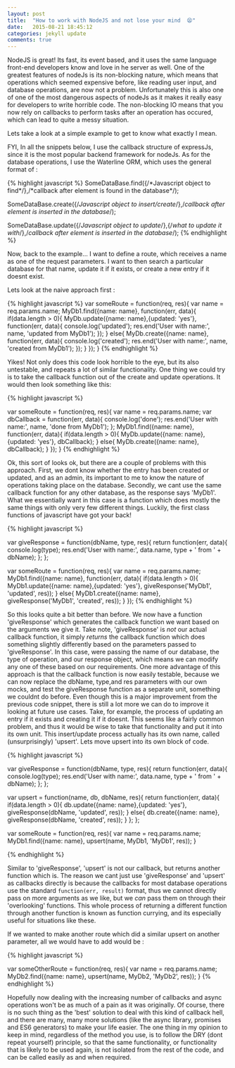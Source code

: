 ```yaml
---
layout: post
title:  "How to work with NodeJS and not lose your mind  😫"
date:   2015-08-21 18:45:12
categories: jekyll update
comments: true
---
```

<p>NodeJS is great! Its fast, its event based, and it uses the same language front-end developers know and love in he server as well. One of the greatest features of nodeJs is its non-blocking nature, which means that operations which seemed expensive before, like reading user input, and database operations, are now not a problem. Unfortunately this is also one of one of the most dangerous aspects of nodeJs as it makes it really easy for developers to write horrible code.
The non-blocking IO means that you now rely on callbacks to perform tasks after an operation has occured, which can lead to quite a messy situation. </p>
<!-- more -->
<p>Lets take a look at a simple example to get to know what exactly I mean.</p>
<p>FYI, In all the snippets below, I use the callback structure of expressJs, since it is the most popular backend framework for nodeJs. As for the database operations, I use the Waterline ORM, which uses the general format of :</p>
{% highlight javascript %}
SomeDataBase.find({/*Javascript object to find*/},/*callback after element is found in the database*/);

SomeDataBase.create({/*Javascript object to insert/create*/},/*callback after element is inserted in the database*/);

SomeDataBase.update({/*Javascript object to update*/},{/*what to update it with*/},/*callback after element is inserted in the database*/);
{% endhighlight %}
<p>Now, back to the example... I want to define a route, which receives a name as one of the request parameters. I want to then search a particular database for that name, update it if it exists, or create a new entry if it doesnt exist.
 </p>



<p>Lets look at the naive approach first : </p>

{% highlight javascript %}
var someRoute = function(req, res){
  var name = req.params.name;
  MyDb1.find({name: name}, function(err, data){
      if(data.length > 0){
        MyDb.update({name: name},{updated: 'yes'}, function(err, data){
          console.log('updated');
          res.end('User with name:', name, 'updated from MyDb1');
        });
      } else{
        MyDb.create({name: name}, function(err, data){
          console.log('created');
          res.end('User with name:', name, 'created from MyDb1');
        });
      }
  });
}
{% endhighlight %}

<p>Yikes! Not only does this code look horrible to the eye, but its also untestable, and repeats a lot of similar functionality. One thing we could try is to take the callback function out of the create and update operations. It would then look something like this:</p>
{% highlight javascript %}

var someRoute = function(req, res){
  var name = req.params.name;
  var dbCallback = function(err, data){
          console.log('done');
          res.end('User with name:', name, 'done from MyDb1');
        };
  MyDb1.find({name: name}, function(err, data){
      if(data.length > 0){
        MyDb.update({name: name},{updated: 'yes'}, dbCallback);
      } else{
        MyDb.create({name: name}, dbCallback);
      }
  });
}
{% endhighlight %}

<p>Ok, this sort of looks ok, but there are a couple of problems with this approach. First, we dont know whether the entry has been created or updated, and as an admin, its important to me to know the nature of operations taking place on the database. Secondly, we cant use the same callback function for any other database, as the response says 'MyDb1'. What we essentially want in this case is a function which does mostly the same things with only very few different things. Luckily, the first class functions of javascript have got your back! </p>

{% highlight javascript %}

var giveResponse = function(dbName, type, res){
  return function(err, data){
    console.log(type);
    res.end('User with name:', data.name, type + ' from ' + dbName);
  };
};

var someRoute = function(req, res){
  var name = req.params.name;
  MyDb1.find({name: name}, function(err, data){
      if(data.length > 0){
        MyDb1.update({name: name},{updated: 'yes'}, giveResponse('MyDb1', 'updated', res));
      } else{
        MyDb1.create({name: name}, giveResponse('MyDb1', 'created', res));
      }
  });
  {% endhighlight %}

<p>So this looks quite a bit better than before. We now have a function 'giveResponse' which generates the callback function we want based on the arguments we give it. Take note, 'giveResponse' is <em>not</em> our actual callback function, it simply <em>returns</em> the callback function which does something slightly differently based on the parameters passed to 'giveResponse'. In this case, were passing the name of our database, the type of operation, and our response object, which means we can modify any one of these based on our requirements. One more advantage of this approach is that the callback function is now easily testable, because we can now replace the dbName, type,and res parameters with our own mocks, and test the giveResponse function as a separate unit, something we couldnt do before.
Even though this is a major improvement from the previous code snippet, there is still a lot more we can do to improve it looking at future use cases. Take, for example, the process of updating an entry if it exists and creating it if it doesnt. This seems like a fairly common problem, and thus it would be wise to take that functionality and put it into its own unit. This insert/update process actually has its own name, called (unsurprisingly) 'upsert'. Lets move upsert into its own block of code.</p>

{% highlight javascript %}

var giveResponse = function(dbName, type, res){
  return function(err, data){
    console.log(type);
    res.end('User with name:', data.name, type + ' from ' + dbName);
  };
};

var upsert = function(name, db, dbName, res){
  return function(err, data){
      if(data.length > 0){
        db.update({name: name},{updated: 'yes'}, giveResponse(dbName, 'updated', res));
      } else{
        db.create({name: name}, giveResponse(dbName, 'created', res));
      }
  };
};

var someRoute = function(req, res){
  var name = req.params.name;
  MyDb1.find({name: name}, upsert(name, MyDb1, 'MyDb1', res));
}

{% endhighlight %}

<p>Similar to 'giveResponse', 'upsert' is not our callback, but returns another function which is. The reason we cant just use 'giveResponse' and 'upsert' as callbacks directly is because the callbacks for most database operations use the standard <code>function(err, result)</code> format, thus we cannot directly pass on more arguments as we like, but we <em>can</em> pass them on through their 'overlooking' functions. This whole process of returning a different function through another function is known as function currying, and its especially useful for situations like these.</p>

<p>If we wanted to make another route which did a similar upsert on another parameter, all we would have to add would be : </p>

{% highlight javascript %}

var someOtherRoute = function(req, res){
  var name = req.params.name;
  MyDb2.find({name: name}, upsert(name, MyDb2, 'MyDb2', res));
}
{% endhighlight %}

<p> Hopefully now dealing with the increasing number of callbacks and async operations won't be as much of a pain as it was originally. Of course, there is no such thing as the 'best' solution to deal with this kind of callback hell, and there are many, many more solutions (like the async library, promises and ES6 generators) to make your life easier. The one thing in my opinion to keep in mind, regardless of the method you use, is to follow the DRY (dont repeat yourself) principle, so that the same functionality, or functionality that is likely to be used again, is not isolated from the rest of the code, and can be called easily as and when required.</p>

